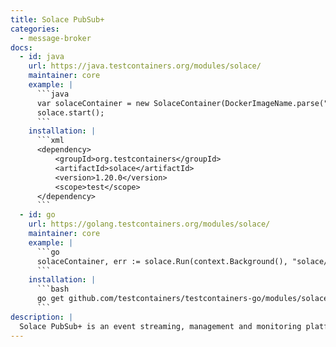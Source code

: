 ```yaml
---
title: Solace PubSub+
categories:
  - message-broker
docs:
  - id: java
    url: https://java.testcontainers.org/modules/solace/
    maintainer: core
    example: |
      ```java
      var solaceContainer = new SolaceContainer(DockerImageName.parse("solace/solace-pubsub-standard:10.2"));
      solace.start();
      ```
    installation: |
      ```xml
      <dependency>
          <groupId>org.testcontainers</groupId>
          <artifactId>solace</artifactId>
          <version>1.20.0</version>
          <scope>test</scope>
      </dependency>
      ```
  - id: go
    url: https://golang.testcontainers.org/modules/solace/
    maintainer: core
    example: |
      ```go
      solaceContainer, err := solace.Run(context.Background(), "solace/solace-pubsub-standard:latest")
      ```
    installation: |
      ```bash
      go get github.com/testcontainers/testcontainers-go/modules/solace
      ```
description: |
  Solace PubSub+ is an event streaming, management and monitoring platform that gives you everything you need to design, deploy and manage an event-driven system. Stream events across hybrid, multi-cloud and IoT environments, quickly, reliably and securely. Manage your entire events ecosystem.
---
```

